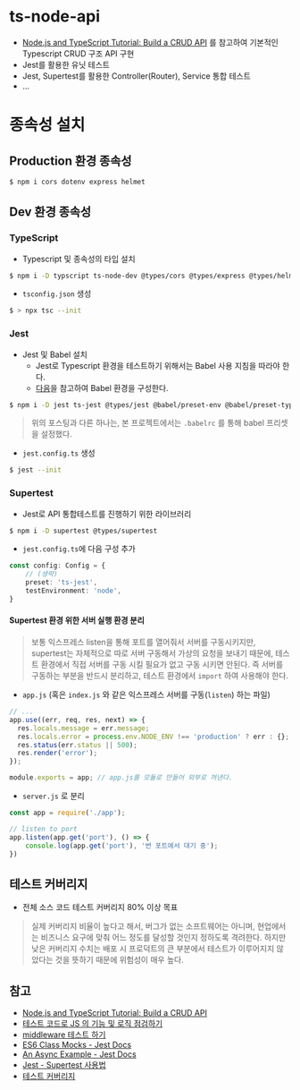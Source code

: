 # ts-node-api

- [Node.js and TypeScript Tutorial: Build a CRUD API](https://auth0.com/blog/node-js-and-typescript-tutorial-build-a-crud-api/)
  를 참고하여 기본적인 Typescript CRUD 구조 API 구현
- Jest를 활용한 유닛 테스트 
- Jest, Supertest를 활용한 Controller(Router), Service 통합 테스트
- ...

# 종속성 설치

## Production 환경 종속성

```bash
$ npm i cors dotenv express helmet
```

## Dev 환경 종속성

### TypeScript

- Typescript 및 종속성의 타입 설치

```bash
$ npm i -D typscript ts-node-dev @types/cors @types/express @types/helmet @types/node
```

- `tsconfig.json` 생성

```bash
$ > npx tsc --init
```

### Jest

- Jest 및 Babel 설치
    - Jest로 Typescript 환경을 테스트하기 위해서는 Babel 사용 지침을 따라야 한다.
    - [다음](https://jestjs.io/docs/next/getting-started#using-typescript)을 참고하여 Babel 환경을 구성한다.

```bash
$ npm i -D jest ts-jest @types/jest @babel/preset-env @babel/preset-typescript 
```

> 위의 포스팅과 다른 하나는, 본 프로젝트에서는 `.babelrc` 를 통해 babel 프리셋을 설정했다.

- `jest.config.ts` 생성

```bash
$ jest --init
```

### Supertest

- Jest로 API 통합테스트를 진행하기 위한 라이브러리

```bash
$ npm i -D supertest @types/supertest
```

- `jest.config.ts`에 다음 구성 추가

```typescript
const config: Config = {
    // (생략)
    preset: 'ts-jest',
    testEnvironment: 'node',
}
```
#### Supertest 환경  위한 서버 실행 환경 분리
> 보통 익스프레스 listen을 통해 포트를 열어줘서 서버를 구동시키지만, supertest는 자체적으로 따로 서버 구동해서 가상의 요청을 보내기 때문에, 테스트 환경에서 직접 서버를 구동 시킬 필요가 없고 구동 시키면 안된다. 즉
서버를 구동하는 부분을 반드시 분리하고, 테스트 환경에서 `import` 하여 사용해야 한다.

- `app.js` (혹은 `index.js` 와 같은 익스프레스 서버를 구동(`listen`) 하는 파일)
```javascript
// ...
app.use((err, req, res, next) => {
  res.locals.message = err.message;
  res.locals.error = process.env.NODE_ENV !== 'production' ? err : {};
  res.status(err.status || 500);
  res.render('error');
});

module.exports = app; // app.js를 모듈로 만들어 외부로 꺼낸다.
```

- `server.js` 로 분리
```javascript
const app = require('./app');

// listen to port
app.listen(app.get('port'), () => {
    console.log(app.get('port'), '번 포트에서 대기 중');
})
```


## 테스트 커버리지

- 전체 소스 코드 테스트 커버리지 80% 이상 목표
>실제 커버리지 비율이 높다고 해서, 버그가 없는 소프트웨어는 아니며, 
현업에서는 비즈니스 요구에 맞춰 어느 정도를 달성할 것인지 정하도록 격려한다. 하지만 낮은 커버리지 수치는
배포 시 프로덕트의 큰 부분에서 테스트가 이루어지지 않았다는 것을 뜻하기 때문에 위험성이 매우 높다.

## 참고

- [Node.js and TypeScript Tutorial: Build a CRUD API](https://auth0.com/blog/node-js-and-typescript-tutorial-build-a-crud-api/)
- [테스트 코드로 JS 의 기능 및 로직 점검하기](https://velog.io/@skyu_dev/Jest-%ED%85%8C%EC%8A%A4%ED%8A%B8-%EC%BD%94%EB%93%9C%EB%A5%BC-%EC%82%AC%EC%9A%A9%ED%95%98%EC%97%AC-JS%EC%9D%98-%EA%B8%B0%EB%8A%A5-%EC%A0%90%EA%B2%80%ED%95%98%EA%B8%B0)
- [middleware 테스트 하기](https://airplane9876.tistory.com/16)
- [ES6 Class Mocks - Jest Docs](https://jestjs.io/docs/es6-class-mocks)
- [An Async Example - Jest Docs](https://jestjs.io/docs/tutorial-async)
- [Jest - Supertest 사용법](https://inpa.tistory.com/entry/JEST-%F0%9F%93%9A-supertest-api-%EC%9A%94%EC%B2%AD%ED%85%8C%EC%8A%A4%ED%8A%B8#agent__%EA%B0%80%EC%83%81%EC%9D%98_%EC%82%AC%EC%9A%A9%EC%9E%90%EB%A5%BC_%EB%91%90%EC%96%B4_%EC%8B%A4%EC%A0%9C%EB%A1%9C_%EC%84%9C%EB%B9%84%EC%8A%A4%EB%A5%BC_%EC%82%AC%EC%9A%A9%ED%95%98%EB%8A%94_%EA%B2%83_%EA%B3%BC_%EA%B0%99%EC%9D%B4_%EC%9A%94%EC%B2%AD_%EC%83%81%ED%83%9C%EB%A5%BC_%EC%A7%80%EC%86%8D)
- [테스트 커버리지](https://velog.io/@newdana01/Test-%ED%85%8C%EC%8A%A4%ED%8A%B8-%EC%BB%A4%EB%B2%84%EB%A6%AC%EC%A7%80-Test-Coverage)
